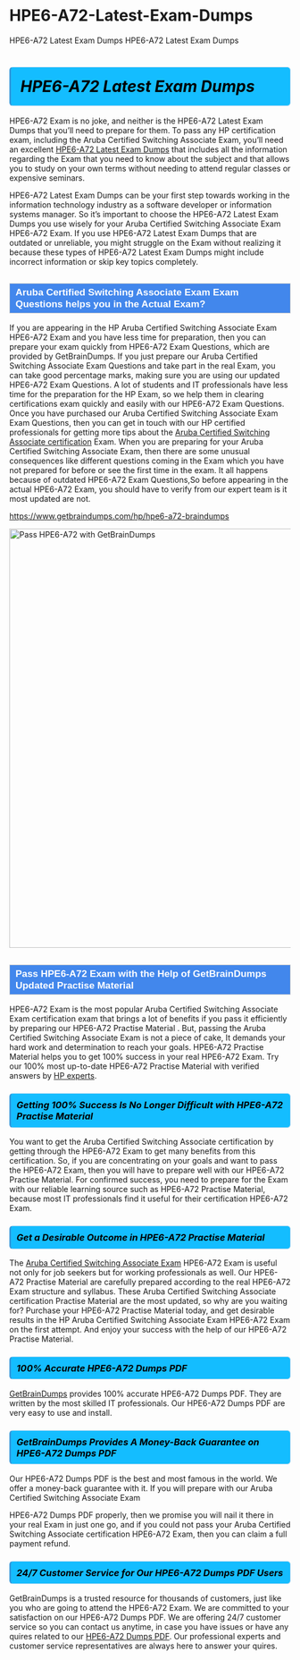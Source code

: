 # HPE6-A72-Latest-Exam-Dumps
HPE6-A72 Latest Exam Dumps
HPE6-A72 Latest Exam Dumps
<h1><strong><span style="display: block; color: #000000; background: #14BDFF; border: 0.5px solid #AED6F1; border-left: 3px solid #3498DB; padding: .6em; border-radius: 6px;">                     <em>HPE6-A72 <span class="exam_variation">Latest Exam Dumps</span> </em>                </span></strong>            </h1>                        <p>HPE6-A72 Exam is no joke, and neither is the HPE6-A72 <span class="exam_variation">Latest Exam Dumps</span> that you’ll need to prepare for them. To pass any HP certification exam,             including the Aruba Certified Switching Associate Exam, you’ll need an excellent <a href="https://www.getbraindumps.com/hp/hpe6-a72-braindumps">HPE6-A72 <span class="exam_variation">Latest Exam Dumps</span></a> that includes             all the information regarding the Exam that you need to know about the subject and that allows you to study on your own terms             without needing to attend regular classes or expensive seminars.</p>                        <p>HPE6-A72 <span class="exam_variation">Latest Exam Dumps</span> can be your first step towards working in the information technology industry as a software developer or             information systems manager. So it’s important to choose the HPE6-A72 <span class="exam_variation">Latest Exam Dumps</span> you use wisely for your             Aruba Certified Switching Associate Exam HPE6-A72 Exam. If you use HPE6-A72 <span class="exam_variation">Latest Exam Dumps</span>             that are outdated or unreliable, you might struggle on the Exam without realizing it because these types of HPE6-A72 <span class="exam_variation">Latest Exam Dumps</span>             might include incorrect information or skip key topics completely.</p>                        <h2 style="background: #4287ec; border: 1px solid #cccccc; padding: 5px 10px;">                <span style="color: #ffffff;">                    <span style="font-size: 11pt;">                        <span style="line-height: normal;">                            <span style="font-family: Calibri,sans-serif;">                                <strong>                                    <span style="font-size: 13.0pt;">Aruba Certified Switching Associate Exam <span class="exam_variation2">Exam Questions</span> helps you in the Actual Exam?</span>                                </strong>                            </span>                        </span>                    </span>                </span>            </h2>                        <p>If you are appearing in the HP Aruba Certified Switching Associate Exam HPE6-A72 Exam and             you have less time for preparation, then you can prepare your exam quickly from HPE6-A72 <span class="exam_variation2">Exam Questions</span>, which are provided by GetBrainDumps.             If you just prepare our Aruba Certified Switching Associate <span class="exam_variation2">Exam Questions</span> and take part in the real Exam, you can take good percentage marks, making sure you are             using our updated HPE6-A72 <span class="exam_variation2">Exam Questions</span>. A lot of students and IT professionals have less time for the preparation for the HP Exam,             so we help them in clearing certifications exam quickly and easily with our HPE6-A72 <span class="exam_variation2">Exam Questions</span>. Once you have purchased our             Aruba Certified Switching Associate Exam <span class="exam_variation2">Exam Questions</span>, then you can get in touch with our             HP certified professionals for getting more tips about the <a href="https://www.getbraindumps.com/hp/acsa-v1-braindumps.html">Aruba Certified Switching Associate certification</a> Exam. When you are preparing for your              Aruba Certified Switching Associate Exam, then there are some unusual consequences like different questions coming in the Exam which you have not prepared            for before or see the first time in the exam. It all happens because of outdated HPE6-A72 <span class="exam_variation2">Exam Questions</span>,So before appearing in the actual             HPE6-A72 Exam, you should have to verify from our expert team is it most updated are not.</p>                        <p><a href="https://www.getbraindumps.com/hp/hpe6-a72-braindumps">https://www.getbraindumps.com/hp/hpe6-a72-braindumps</a></p>                        <p><a href="https://www.getbraindumps.com/"><img src="https://www.getbraindumps.com/images/get-updated-exam-questions-with-discount-getbraindumps.jpg" class="postImage" alt="Pass HPE6-A72 with GetBrainDumps" width="750"></a></p>                            <h2 style="background: #4287ec; border: 1px solid #cccccc; padding: 5px 10px;">                <span style="color: #ffffff;">                    <span style="font-size: 11pt;">                        <span style="line-height: normal;">                            <span style="font-family: Calibri,sans-serif;">                                <strong>                                    <span style="font-size: 13.0pt;">Pass HPE6-A72 Exam with the Help of GetBrainDumps Updated <span class="exam_variation3">Practise Material</span></span>                                </strong>                            </span>                        </span>                    </span>                </span>            </h2>                        <p>HPE6-A72 Exam is the most popular Aruba Certified Switching Associate Exam certification exam that brings a             lot of benefits if you pass it efficiently by preparing our HPE6-A72 <span class="exam_variation3">Practise Material</span> . But, passing the Aruba Certified Switching Associate Exam is not a piece of cake,             It demands your hard work and determination to reach your goals. HPE6-A72 <span class="exam_variation3">Practise Material</span> helps you to get 100% success in your real HPE6-A72 Exam.             Try our 100% most up-to-date HPE6-A72 <span class="exam_variation3">Practise Material</span> with verified answers by <a href="https://www.getbraindumps.com/hp-braindumps.html">HP experts</a>.</p>                        <h3>                <strong>                    <span style="display: block; color: #000000; background: #14BDFF; border: 0.5px solid #AED6F1; border-left: 3px solid #3498DB; padding: .6em; border-radius: 6px;">                        <em>Getting 100% Success Is No Longer Difficult with HPE6-A72 <span class="exam_variation3">Practise Material</span></em>                    </span>                </strong>            </h3>                        <p>You want to get the Aruba Certified Switching Associate certification by getting through the HPE6-A72 Exam to get many benefits from this certification.             So, if you are concentrating on your goals and want to pass the HPE6-A72 Exam, then you will have to prepare well with our HPE6-A72 <span class="exam_variation3">Practise Material</span>.             For confirmed success, you need to prepare for the Exam with our reliable learning source such as HPE6-A72 <span class="exam_variation3">Practise Material</span>, because most             IT professionals find it useful for their certification HPE6-A72 Exam.</p>                        <h3>                <strong>                    <span style="display: block; color: #000000; background: #14BDFF; border: 0.5px solid #AED6F1; border-left: 3px solid #3498DB; padding: .6em; border-radius: 6px;">                        <em>Get a Desirable Outcome in HPE6-A72 <span class="exam_variation3">Practise Material</span></em>                    </span>                </strong>            </h3>                        <p>The <a href="https://www.getbraindumps.com/hp/hpe6-a72-braindumps">Aruba Certified Switching Associate Exam</a> HPE6-A72 Exam is useful not only for job seekers but             for working professionals as well. Our HPE6-A72 <span class="exam_variation3">Practise Material</span> are carefully prepared according to the real HPE6-A72 Exam structure and syllabus.             These Aruba Certified Switching Associate certification <span class="exam_variation3">Practise Material</span> are the most updated, so why are you waiting for? Purchase your HPE6-A72 <span class="exam_variation3">Practise Material</span> today,             and get desirable results in the HP Aruba Certified Switching Associate Exam HPE6-A72 Exam on the first attempt.             And enjoy your success with the help of our HPE6-A72 <span class="exam_variation3">Practise Material</span>.</p>                        <h3>                <strong>                    <span style="display: block; color: #000000; background: #14BDFF; border: 0.5px solid #AED6F1; border-left: 3px solid #3498DB; padding: .6em; border-radius: 6px;">                        <em>100% Accurate HPE6-A72 <span class="exam_variation4">Dumps PDF</span></em>                    </span>                </strong>            </h3>                        <p><a href="https://www.getbraindumps.com/">GetBrainDumps</a> provides 100% accurate HPE6-A72 <span class="exam_variation4">Dumps PDF</span>. They are written by the most skilled IT professionals.             Our HPE6-A72 <span class="exam_variation4">Dumps PDF</span> are very easy to use and install.</p>                        <h3>                <strong>                    <span style="display: block; color: #000000; background: #14BDFF; border: 0.5px solid #AED6F1; border-left: 3px solid #3498DB; padding: .6em; border-radius: 6px;">                        <em>GetBrainDumps Provides A Money-Back Guarantee on  HPE6-A72 <span class="exam_variation4">Dumps PDF</span></em>                    </span>                </strong>            </h3>                        <p>Our HPE6-A72 <span class="exam_variation4">Dumps PDF</span> is the best and most famous in the world. We offer a money-back guarantee with it.             If you will prepare with our Aruba Certified Switching Associate Exam</p>            <p>HPE6-A72 <span class="exam_variation4">Dumps PDF</span> properly, then we promise you will nail it there in your real Exam in just one go, and             if you could not pass your Aruba Certified Switching Associate certification HPE6-A72 Exam, then you can claim a full payment refund.</p>                        <h3>                <strong>                    <span style="display: block; color: #000000; background: #14BDFF; border: 0.5px solid #AED6F1; border-left: 3px solid #3498DB; padding: .6em; border-radius: 6px;">                        <em>24/7 Customer Service for Our HPE6-A72 <span class="exam_variation4">Dumps PDF</span> Users</em>                    </span>                </strong>            </h3>                        <p>GetBrainDumps is a trusted resource for thousands of customers, just like you who are going to attend the HPE6-A72 Exam.             We are committed to your satisfaction on our HPE6-A72 <span class="exam_variation4">Dumps PDF</span>. We are offering 24/7 customer service so you can contact us anytime,             in case you have issues or have any quires related to our <a href="https://www.getbraindumps.com/hp/hpe6-a72-braindumps">HPE6-A72 <span class="exam_variation4">Dumps PDF</span></a>. Our professional experts and customer service             representatives are always here to answer your quires.</p>                    
